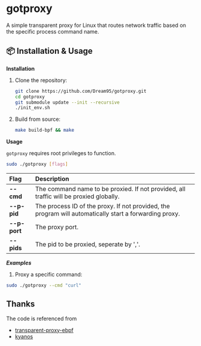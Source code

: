# gotproxy

A simple transparent proxy for Linux that routes network traffic based on the specific process command name.

## 📦 Installation & Usage

**Installation**

1.  Clone the repository:
    ```bash
    git clone https://github.com/Dream95/gotproxy.git
    cd gotproxy
    git submodule update --init --recursive
    ./init_env.sh
    ```
2.  Build from source:
    ```bash
    make build-bpf && make
    ```

**Usage**

`gotproxy` requires root privileges to function.

```bash
sudo ./gotproxy [flags]
```
| Flag | Description |
| :--- | :--- |
| **--cmd** | The command name to be proxied. If not provided, all traffic will be proxied globally. |
| **--p-pid** | The process ID of the proxy. If not provided, the program will automatically start a forwarding proxy. |
| **--p-port** | The proxy port. |
| **--pids** | The pid to be proxied, seperate by ','. |

***Examples***
1. Proxy a specific command:

```bash
sudo ./gotproxy --cmd "curl"
 ```

## Thanks
The code is referenced from

- [transparent-proxy-ebpf](https://github.com/dorkamotorka/transparent-proxy-ebpf)
- [kyanos](https://github.com/hengyoush/kyanos)
